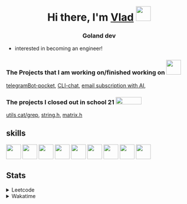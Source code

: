 <h1 align="center">Hi there, I'm <a href="https://t.me/N0gameNol1fee" target="_blank">Vlad</a> 
<img src="https://github.com/blackcater/blackcater/raw/main/images/Hi.gif" height="40"/></h1>
<h3 align="center">Goland dev</h3>

- interested in becoming an engineer!

<div>
 <h3>The Projects that I am working on/finished working on <img height="40" width="40" src="https://cdn.simpleicons.org/go/sapphirine title = go">  </h3>
 <a href="https://github.com/Nol1feee/telegramBot-pocket">telegramBot-pocket</a>,
 <a href="https://github.com/Nol1feee/CLI-chat">CLI-chat</a>,
 <a href="https://github.com/Nol1feee/email-subscription-with-AI">email subscription with AI</a>,
</div>

<div>
<h3>The projects I closed out in school 21 <img height="20" width="70" src="https://upload.wikimedia.org/wikipedia/commons/9/9b/Sberbank_Logo_2020.svg"> </h3>
<a href="https://github.com/Nol1feee/s21_grep-cat">utils cat/grep</a>,
<a href="https://github.com/Nol1feee/s21_string">string.h</a>, 
<a href="https://github.com/Nol1feee/s21_matrix">matrix.h</a>
</div>

<div>
 <h2>skills</h2>
<img height="40" width="40" src="https://cdn.simpleicons.org/go/sapphirine title = go"> 
<img height="40" width="40" src="https://cdn.simpleicons.org/docker/sapphirine title = docker">
<img height="40" width="40" src="https://cdn.simpleicons.org/PostgreSQL/sapphirine title = postgres"/>
<img height="40" width="40" src="https://cdn.simpleicons.org/git/sapphirine title = git"/>
<img height="40" width="40" src="https://cdn.simpleicons.org/gitlab/sapphirine title = gitlab"/>
<img height="40" width="40" src="https://cdn.simpleicons.org/swagger/sapphirine title = swagger"/>
<img height="40" width="40" src="https://cdn.simpleicons.org/gin/sapphirine title = gin"/>
<img height="40" width="40" src="https://cdn.simpleicons.org/gnubash/sapphirine title = bash"/>
<img height="40" width="40" src="https://cdn.simpleicons.org/C/sapphirine title = c"/> 
</div>

<h2>Stats</h2>
<details><summary>Leetcode</summary>

[![Nol1fe LeetCode stats](https://leetcode-stats-six.vercel.app/api?username=Nol1feee&theme=dark)](https://leetcode.com/Nol1feee/)
</details>

<details><summary>Wakatime</summary>
 
<!--START_SECTION:waka-->
📊 **This Week I Spent My Time On** 

```text
💬 Programming Languages: 
Go                       6 hrs 12 mins       ████████████████████░░░░░   81.57 % 
Bash                     28 mins             ██░░░░░░░░░░░░░░░░░░░░░░░   06.32 % 
YAML                     22 mins             █░░░░░░░░░░░░░░░░░░░░░░░░   05.03 % 
Markdown                 15 mins             █░░░░░░░░░░░░░░░░░░░░░░░░   03.30 % 
Docker                   9 mins              █░░░░░░░░░░░░░░░░░░░░░░░░   02.14 % 

🐱‍💻 Projects: 
telegramBot-pocket       4 hrs 24 mins       ██████████████░░░░░░░░░░░   57.94 % 
test                     2 hrs 2 mins        ███████░░░░░░░░░░░░░░░░░░   26.83 % 
pocketer-bot             44 mins             ██░░░░░░░░░░░░░░░░░░░░░░░   09.71 % 
go-pocket-sdk            12 mins             █░░░░░░░░░░░░░░░░░░░░░░░░   02.69 % 
CLI-chat                 10 mins             █░░░░░░░░░░░░░░░░░░░░░░░░   02.31 % 

💻 Operating System: 
Mac                      7 hrs 36 mins       █████████████████████████   100.00 % 
```


 Last Updated on 07/12/2023 01:07:07 UTC
<!--END_SECTION:waka-->
</details>

